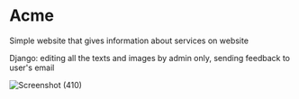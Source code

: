 # Acme
Simple website that gives information about services on website

Django: editing all the texts and images by admin only, sending feedback to user's email

![Screenshot (410)](https://user-images.githubusercontent.com/52569663/89805394-04f0a300-db4f-11ea-8482-07f403a75cbe.png)
